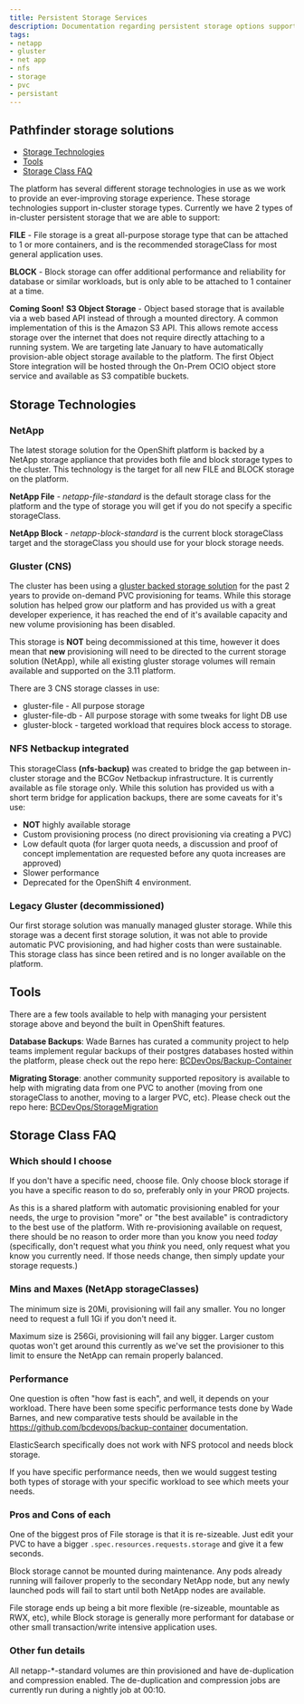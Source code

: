 ```yaml
---
title: Persistent Storage Services
description: Documentation regarding persistent storage options supported by the platform.
tags:
- netapp
- gluster
- net app
- nfs
- storage
- pvc
- persistant
---
```


## Pathfinder storage solutions

- [Storage Technologies](#storage-technologies)
- [Tools](#tools)
- [Storage Class FAQ](#storage-class-faq)

The platform has several different storage technologies in use as we work to provide an ever-improving storage experience.  These storage technologies support in-cluster storage types.  Currently we have 2 types of in-cluster persistent storage that we are able to support:

**FILE** - File storage is a great all-purpose storage type that can be attached to 1 or more containers, and is the recommended storageClass for most general application uses.

**BLOCK** - Block storage can offer additional performance and reliability for database or similar workloads, but is only able to be attached to 1 container at a time.

**Coming Soon!** **S3 Object Storage** - Object based storage that is available via a web based API instead of through a mounted directory.  A common implementation of this is the Amazon S3 API.  This allows remote access storage over the internet that does not require directly attaching to a running system.  We are targeting late January to have automatically provision-able object storage available to the platform.  The first Object Store integration will be hosted through the On-Prem OCIO object store service and available as S3 compatible buckets.

## Storage Technologies

### NetApp

The latest storage solution for the OpenShift platform is backed by a NetApp storage appliance that provides both file and block storage types to the cluster.  This technology is the target for all new FILE and BLOCK storage on the platform.

**NetApp File** - *netapp-file-standard* is the default storage class for the platform and the type of storage you will get if you do not specify a specific storageClass.

**NetApp Block** - *netapp-block-standard* is the current block storageClass target and the storageClass you should use for your block storage needs.

### Gluster (CNS)

The cluster has been using a [gluster backed storage solution](CNS.md) for the past 2 years to provide on-demand PVC provisioning for teams.  While this storage solution has helped grow our platform and has provided us with a great developer experience, it has reached the end of it's available capacity and new volume provisioning has been disabled.

This storage is **NOT** being decommissioned at this time, however it does mean that **new** provisioning will need to be directed to the current storage solution (NetApp), while all existing gluster storage volumes will remain available and supported on the 3.11 platform.

There are 3 CNS storage classes in use:

- gluster-file - All purpose storage
- gluster-file-db - All purpose storage with some tweaks for light DB use
- gluster-block - targeted workload that requires block access to storage.

### NFS Netbackup integrated

This storageClass **(nfs-backup)** was created to bridge the gap between in-cluster storage and the BCGov Netbackup infrastructure.  It is currently available as file storage only.  While this solution has provided us with a short term bridge for application backups, there are some caveats for it's use:

- **NOT** highly available storage
- Custom provisioning process (no direct provisioning via creating a PVC)
- Low default quota (for larger quota needs, a discussion and proof of concept implementation are requested before any quota increases are approved)
- Slower performance
- Deprecated for the OpenShift 4 environment.

### Legacy Gluster (decommissioned)

Our first storage solution was manually managed gluster storage.  While this storage was a decent first storage solution, it was not able to provide automatic PVC provisioning, and had higher costs than were sustainable.  This storage class has since been retired and is no longer available on the platform.

## Tools

There are a few tools available to help with managing your persistent storage above and beyond the built in OpenShift features.

**Database Backups**: Wade Barnes has curated a community project to help teams implement regular backups of their postgres databases hosted within the platform, please check out the repo here: [BCDevOps/Backup-Container](https://github.com/bcdevops/backup-container)

**Migrating Storage**: another community supported repository is available to help with migrating data from one PVC to another (moving from one storageClass to another, moving to a larger PVC, etc).  Please check out the repo here: [BCDevOps/StorageMigration](https://github.com/BCDevOps/StorageMigration)

## Storage Class FAQ

### Which should I choose

If you don't have a specific need, choose file. Only choose block storage if you have a specific reason to do so, preferably only in your PROD projects.

As this is a shared platform with automatic provisioning enabled for your needs, the urge to provision "more" or "the best available" is contradictory to the best use of the platform.  With re-provisioning available on request, there should be no reason to order more than you know you need *today* (specifically, don't request what you *think* you need, only request what you know you currently need.  If those needs change, then simply update your storage requests.)

### Mins and Maxes (NetApp storageClasses)

The minimum size is 20Mi, provisioning will fail any smaller. You no longer need to request a full 1Gi if you don't need it.

Maximum size is 256Gi, provisioning will fail any bigger. Larger custom quotas won't get around this currently as we've set the provisioner to this limit to ensure the NetApp can remain properly balanced.

### Performance

One question is often "how fast is each", and well, it depends on your workload.  There have been some specific performance tests done by Wade Barnes, and new comparative tests should be available in the https://github.com/bcdevops/backup-container documentation.

ElasticSearch specifically does not work with NFS protocol and needs block storage.

If you have specific performance needs, then we would suggest testing both types of storage with your specific workload to see which meets your needs.

### Pros and Cons of each

One of the biggest pros of File storage is that it is re-sizeable.  Just edit your PVC to have a bigger `.spec.resources.requests.storage` and give it a few seconds.

Block storage cannot be mounted during maintenance. Any pods already running will failover properly to the secondary NetApp node, but any newly launched pods will fail to start until both NetApp nodes are available.

File storage ends up being a bit more flexible (re-sizeable, mountable as RWX, etc), while Block storage is generally more performant for database or other small transaction/write intensive application uses.

### Other fun details

All netapp-*-standard volumes are thin provisioned and have de-duplication and compression enabled.  The de-duplication and compression jobs are currently run during a nightly job at 00:10.
